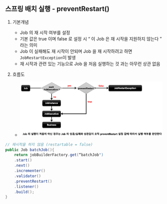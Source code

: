## 스프링 배치 실행 - preventRestart()

1. 기본개념
    - Job 의 재 시작 여부를 설정
    - 기본 값은 true 이며 false 로 설정 시 “ 이 Job 은 재 시작을 지원하지 않는다 ” 라는 의미
    - Job 이 실패해도 재 시작이 안되며 Job 을 재 시작하려고 하면 `JobRestartException`이 발생
    - 재 시작과 관련 있는 기능으로 Job 을 처음 실행하는 것 과는 아무런 상관 없음

2. 흐름도
    - <img src="../../images/section04/prevent-restart-flow.png" alt="prevent-restart-flow">

```java
// 재시작을 하지 않음 (restartable = false)
public Job batchJob(){
    return jobBuilderFactory.get(“batchJob")
    .start()
    .next()
    .incrementer()
    .validator()
    .preventRestart()
    .listener()
    .build();
}
```